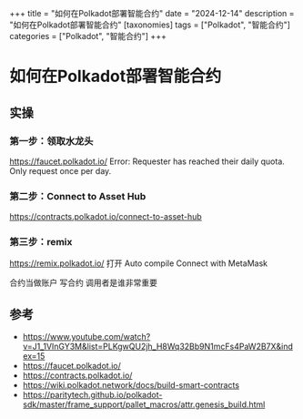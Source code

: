 +++
title = "如何在Polkadot部署智能合约"
date = "2024-12-14"
description = "如何在Polkadot部署智能合约"
[taxonomies]
tags = ["Polkadot", "智能合约"]
categories = ["Polkadot", "智能合约"]
+++

# 如何在Polkadot部署智能合约

## 实操

### 第一步：领取水龙头

<https://faucet.polkadot.io/>
Error: Requester has reached their daily quota. Only request once per day.

### 第二步：Connect to Asset Hub

<https://contracts.polkadot.io/connect-to-asset-hub>

### 第三步：remix

<https://remix.polkadot.io/>
打开 Auto compile
Connect with MetaMask

合约当做账户
写合约 调用者是谁非常重要

## 参考

- <https://www.youtube.com/watch?v=J1_1VInGY3M&list=PLKgwQU2jh_H8Wq32Bb9N1mcFs4PaW2B7X&index=15>
- <https://faucet.polkadot.io/>
- <https://contracts.polkadot.io/>
- <https://wiki.polkadot.network/docs/build-smart-contracts>
- <https://paritytech.github.io/polkadot-sdk/master/frame_support/pallet_macros/attr.genesis_build.html>
